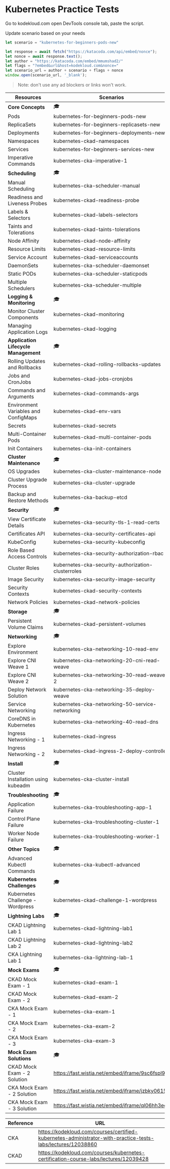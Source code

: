 # Kubernetes Practice Tests 

Go to kodekloud.com open DevTools console tab, paste the script.

Update scenario based on your needs
```javascript
let scenario = "kubernetes-for-beginners-pods-new"

let response = await fetch("https://katacoda.com/api/embed/nonce");
let nonce = await response.text();
let author = "https://katacoda.com/embed/mmumshad2/"
let flags = "?embed&url&host=kodekloud.com&nonce="
let scenario_url = author + scenario + flags + nonce
window.open(scenario_url, '_blank');
```
> Note: don't use any ad blockers or links won't work.

Resources | Scenarios
--- | --- 
**Core Concepts** | :mortar_board:
Pods | kubernetes-for-beginners-pods-new
ReplicaSets | kubernetes-for-beginners-replicasets-new
Deployments | kubernetes-for-beginners-deployments-new
Namespaces | kubernetes-ckad-namespaces
Services | kubernetes-for-beginners-services-new
Imperative Commands | kubernetes-cka-imperative-1
**Scheduling** | :mortar_board:
Manual Scheduling | kubernetes-cka-scheduler-manual
Readiness and Liveness Probes | kubernetes-ckad-readiness-probe
Labels & Selectors | kubernetes-ckad-labels-selectors
Taints and Tolerations | kubernetes-ckad-taints-tolerations
Node Affinity | kubernetes-ckad-node-affinity
Resource Limits | kubernetes-ckad-resource-limits
Service Account | kubernetes-ckad-serviceaccounts
DaemonSets | kubernetes-cka-scheduler-daemonset
Static PODs | kubernetes-cka-scheduler-staticpods
Multiple Schedulers | kubernetes-cka-scheduler-multiple
**Logging & Monitoring** | :mortar_board:
Monitor Cluster Components | kubernetes-ckad-monitoring
Managing Application Logs | kubernetes-ckad-logging
**Application Lifecycle Management** | :mortar_board:
Rolling Updates and Rollbacks | kubernetes-ckad-rolling-rollbacks-updates
Jobs and CronJobs | kubernetes-ckad-jobs-cronjobs
Commands and Arguments | kubernetes-ckad-commands-args
Environment Variables and ConfigMaps | kubernetes-ckad-env-vars
Secrets | kubernetes-ckad-secrets
Multi-Container Pods | kubernetes-ckad-multi-container-pods
Init Containers | kubernetes-cka-init-containers
**Cluster Maintenance** | :mortar_board:
OS Upgrades | kubernetes-cka-cluster-maintenance-node
Cluster Upgrade Process | kubernetes-cka-cluster-upgrade
Backup and Restore Methods | kubernetes-cka-backup-etcd
**Security** | :mortar_board:
View Certificate Details | kubernetes-cka-security-tls-1-read-certs
Certificates API | kubernetes-cka-security-certificates-api
KubeConfig | kubernetes-cka-security-kubeconfig
Role Based Access Controls | kubernetes-cka-security-authorization-rbac
Cluster Roles | kubernetes-cka-security-authorization-clusterroles
Image Security | kubernetes-cka-security-image-security
Security Contexts | kubernetes-ckad-security-contexts
Network Policies | kubernetes-ckad-network-policies
**Storage** | :mortar_board:
Persistent Volume Claims | kubernetes-ckad-persistent-volumes
**Networking** | :mortar_board:
Explore Environment | kubernetes-cka-networking-10-read-env
Explore CNI Weave 1 | kubernetes-cka-networking-20-cni-read-weave
Explore CNI Weave 2 | kubernetes-cka-networking-30-read-weave-2
Deploy Network Solution | kubernetes-cka-networking-35-deploy-weave
Service Networking | kubernetes-cka-networking-50-service-networking
CoreDNS in Kubernetes | kubernetes-cka-networking-40-read-dns
Ingress Networking - 1 | kubernetes-ckad-ingress
Ingress Networking - 2 | kubernetes-ckad-ingress-2-deploy-controller
**Install** | :mortar_board:
Cluster Installation using kubeadm | kubernetes-cka-cluster-install
**Troubleshooting** | :mortar_board:
Application Failure | kubernetes-cka-troubleshooting-app-1
Control Plane Failure | kubernetes-cka-troubleshooting-cluster-1
Worker Node Failure | kubernetes-cka-troubleshooting-worker-1
**Other Topics** | :mortar_board:
Advanced Kubectl Commands | kubernetes-cka-kubectl-advanced
**Kubernetes Challenges** | :mortar_board:
Kubernetes Challenge - Wordpress | kubernetes-ckad-challenge-1-wordpress
**Lightning Labs** | :mortar_board:
CKAD Lightning Lab 1 | kubernetes-ckad-lightning-lab1
CKAD Lightning Lab 2 | kubernetes-ckad-lightning-lab2
CKA Lightning Lab 1 | kubernetes-cka-lightning-lab-1
**Mock Exams** | :mortar_board:
CKAD Mock Exam - 1 | kubernetes-ckad-exam-1
CKAD Mock Exam - 2 | kubernetes-ckad-exam-2
CKA Mock Exam - 1 | kubernetes-cka-exam-1
CKA Mock Exam - 2 | kubernetes-cka-exam-2
CKA Mock Exam - 3 | kubernetes-cka-exam-3
**Mock Exam Solutions** | :mortar_board:
CKAD Mock Exam - 2 Solution | https://fast.wistia.net/embed/iframe/9sc6fspl9r
CKA Mock Exam - 2 Solution | https://fast.wistia.net/embed/iframe/jzbky0615l
CKA Mock Exam - 3 Solution | https://fast.wistia.net/embed/iframe/ql06hh3eey

Reference | URL 
--- | --- 
CKA | https://kodekloud.com/courses/certified-kubernetes-administrator-with-practice-tests-labs/lectures/12038860
CKAD | https://kodekloud.com/courses/kubernetes-certification-course-labs/lectures/12039428
